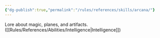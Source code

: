 ```yaml
---
{"dg-publish":true,"permalink":"/rules/references/skills/arcana/"}
---
```


Lore about magic, planes, and artifacts. ([[Rules/References/Abilities/Intelligence\|Intelligence]])